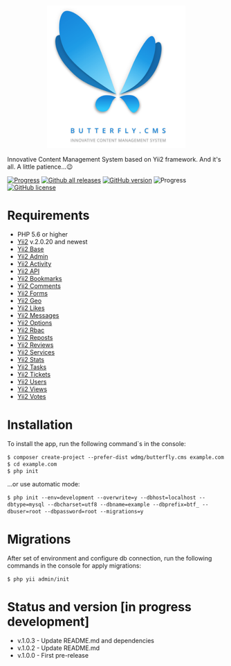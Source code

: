 <p align="center">
    <a href="https://butterflycms.com/" target="_blank">
        <img src="./docs/images/logotype.png" width="320" alt="Butterfly.CMS" />
    </a>
</p>

Innovative Content Management System based on Yii2 framework. And it's all. A little patience...😉

[![Progress](https://img.shields.io/badge/required-Yii2_v2.0.13-blue.svg)](https://packagist.org/packages/yiisoft/yii2) [![Github all releases](https://img.shields.io/github/downloads/wdmg/butterfly.cms/total.svg)](https://GitHub.com/wdmg/butterfly.cms/releases/) [![GitHub version](https://badge.fury.io/gh/wdmg%2Fbutterfly.cms.svg)](https://github.com/wdmg/butterfly.cms) ![Progress](https://img.shields.io/badge/progress-in_development-red.svg) [![GitHub license](https://img.shields.io/github/license/wdmg/butterfly.cms.svg)](https://github.com/wdmg/butterfly.cms/blob/master/LICENSE)

# Requirements 
* PHP 5.6 or higher
* [Yii2](hhttps://github.com/yiisoft/yii2) v.2.0.20 and newest
* [Yii2 Base](https://github.com/wdmg/yii2-base)
* [Yii2 Admin](https://github.com/wdmg/wdmg/yii2-admin)
* [Yii2 Activity](https://github.com/wdmg/wdmg/yii2-activity)
* [Yii2 API](https://github.com/wdmg/wdmg/yii2-api)
* [Yii2 Bookmarks](https://github.com/wdmg/wdmg/yii2-bookmarks)
* [Yii2 Comments](https://github.com/wdmg/wdmg/yii2-comments)
* [Yii2 Forms](https://github.com/wdmg/wdmg/yii2-forms)
* [Yii2 Geo](https://github.com/wdmg/wdmg/yii2-geo)
* [Yii2 Likes](https://github.com/wdmg/wdmg/yii2-likes)
* [Yii2 Messages](https://github.com/wdmg/wdmg/yii2-messages)
* [Yii2 Options](https://github.com/wdmg/wdmg/yii2-options)
* [Yii2 Rbac](https://github.com/wdmg/wdmg/yii2-rbac)
* [Yii2 Reposts](https://github.com/wdmg/wdmg/yii2-reposts)
* [Yii2 Reviews](https://github.com/wdmg/wdmg/yii2-reviews)
* [Yii2 Services](https://github.com/wdmg/wdmg/yii2-services)
* [Yii2 Stats](https://github.com/wdmg/wdmg/yii2-stats)
* [Yii2 Tasks](https://github.com/wdmg/wdmg/yii2-tasks)
* [Yii2 Tickets](https://github.com/wdmg/wdmg/yii2-tickets)
* [Yii2 Users](https://github.com/wdmg/wdmg/yii2-users)
* [Yii2 Views](https://github.com/wdmg/wdmg/yii2-views)
* [Yii2 Votes](https://github.com/wdmg/wdmg/yii2-votes)

# Installation
To install the app, run the following command`s in the console:

    $ composer create-project --prefer-dist wdmg/butterfly.cms example.com
    $ cd example.com
    $ php init
    
...or use automatic mode:
    
    $ php init --env=development --overwrite=y --dbhost=localhost --dbtype=mysql --dbcharset=utf8 --dbname=example --dbprefix=btf_ --dbuser=root --dbpassword=root --migrations=y

# Migrations
After set of environment and configure db connection, run the following commands in the console for apply migrations:

    $ php yii admin/init

# Status and version [in progress development]
* v.1.0.3 - Update README.md and dependencies
* v.1.0.2 - Update README.md
* v.1.0.0 - First pre-release